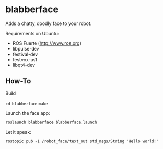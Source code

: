 blabberface
===========

Adds a chatty, doodly face to your robot.

Requirements on Ubuntu: 
- ROS Fuerte (http://www.ros.org)
- libpulse-dev
- festival-dev
- festvox-us1
- libqt4-dev

How-To
------

Build

`cd blabberface`
`make`

Launch the face app:

`roslaunch blabberface blabberface.launch`

Let it speak:

`rostopic pub -1 /robot_face/text_out std_msgs/String 'Hello world!'`
